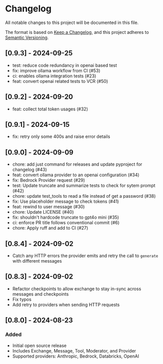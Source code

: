 # Changelog

All notable changes to this project will be documented in this file.

The format is based on [Keep a Changelog](https://keepachangelog.com/en/1.1.0/),
and this project adheres to [Semantic Versioning](https://semver.org/spec/v2.0.0.html).

## [0.9.3] - 2024-09-25

- test: reduce code redundancy in openai based test
- fix: improve ollama workflow from CI (#53)
- ci: enables ollama integration tests (#23)
- feat: convert openai related tests to VCR (#50)

## [0.9.2] - 2024-09-20

- feat: collect total token usages (#32)

## [0.9.1] - 2024-09-15

- fix: retry only some 400s and raise error details

## [0.9.0] - 2024-09-09

- chore: add just command for releases and update pyproject for changelog (#43)
- feat: convert ollama provider to an openai configuration (#34)
- fix: Bedrock Provider request (#29)
- test: Update truncate and summarize tests to check for sytem prompt (#42)
- chore: update test_tools to read a file instead of get a password (#38)
- fix: Use placeholder message to check tokens (#41)
- feat: rewind to user message (#30)
- chore: Update LICENSE (#40)
- fix: shouldn't hardcode truncate to gpt4o mini (#35)
- ci: enforce PR title follows conventional commit (#6)
- chore: Apply ruff and add to CI (#27)

## [0.8.4] - 2024-09-02

- Catch any HTTP errors the provider emits and retry the call to `generate` with different messages

## [0.8.3] - 2024-09-02

- Refactor checkpoints to allow exchange to stay in-sync across messages and checkpoints
- Fix typos
- Add retry to providers when sending HTTP requests

## [0.8.0] - 2024-08-23

### Added

- Initial open source release
- Includes Exchange, Message, Tool, Moderator, and Provider
- Supported providers: Anthropic, Bedrock, Databricks, OpenAI
